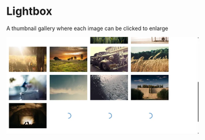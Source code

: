 # Lightbox
A thumbnail gallery where each image can be clicked to enlarge

![Screenshot](screenshot.webp)
